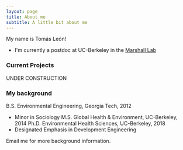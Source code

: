 ```yaml
---
layout: page
title: About me
subtitle: A little bit about me
---
```


My name is Tomás León!

- I'm currently a postdoc at UC-Berkeley in the [Marshall Lab](https://www.marshalllab.com)

### Current Projects

UNDER CONSTRUCTION

### My background

B.S. Environmental Engineering, Georgia Tech, 2012
- Minor in Sociology
M.S. Global Health & Environment, UC-Berkeley, 2014
Ph.D. Environmental Health Sciences, UC-Berkeley, 2018
- Designated Emphasis in Development Engineering

Email me for more background information.

